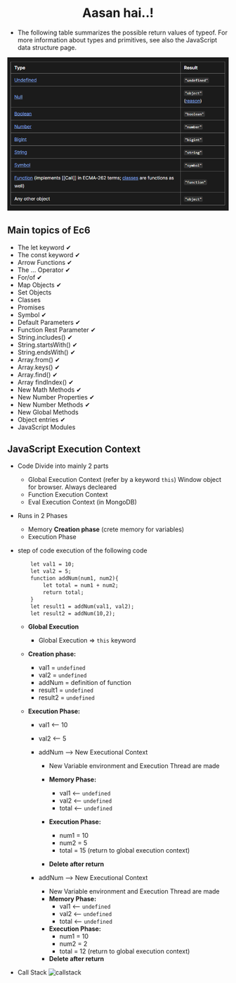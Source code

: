 <h1 align="center">Aasan hai..!</h1>

* The following table summarizes the possible return values of typeof. For more information about types and primitives, see also the JavaScript data structure page.
<img src = "01_basics\result of diff types of datatypes.png">


## Main topics of Ec6
* The let keyword   &#x2714;
* The const keyword &#x2714;
* Arrow Functions &#x2714;
* The ... Operator &#x2714;
* For/of &#x2714;
* Map Objects &#x2714;
* Set Objects
* Classes
* Promises
* Symbol &#x2714;
* Default Parameters &#x2714;
* Function Rest Parameter &#x2714;
* String.includes() &#x2714;
* String.startsWith() &#x2714;
* String.endsWith() &#x2714;
* Array.from() &#x2714;
* Array.keys() &#x2714;
* Array.find() &#x2714;
* Array findIndex() &#x2714;
* New Math Methods &#x2714;
* New Number Properties &#x2714;
* New Number Methods &#x2714;
* New Global Methods
* Object entries &#x2714;
* JavaScript Modules


## JavaScript Execution Context

- Code Divide into mainly 2 parts 
    - Global Execution Context (refer by a keyword `this`) Window object for browser. Always decleared
    - Function Execution Context
    - Eval Execution Context (in MongoDB)
    
- Runs in 2 Phases
    - Memory **Creation phase** (crete memory for variables)
    - Execution Phase

* step of code execution of the following code
    ```
        let val1 = 10;
        let val2 = 5;
        function addNum(num1, num2){
            let total = num1 + num2;
            return total;
        }
        let result1 = addNum(val1, val2);
        let result2 = addNum(10,2);
    ```
    * **Global Execution**
        - Global Execution => `this` keyword
    
    * **Creation phase:**
        - val1 = `undefined`
        - val2 = `undefined`
        - addNum = definition of function
        - result1 = `undefined`
        - result2 = `undefined`

    * **Execution Phase:**
        - val1 <-- 10
        - val2 <-- 5
        - addNum --> New Executional Context
            - New Variable environment and Execution Thread are made
            
            - **Memory Phase:**
                - val1 <-- `undefined`
                - val2 <-- `undefined`
                - total <-- `undefined`
            - **Execution Phase:**
                - num1 = 10
                - num2 = 5
                - total = 15 (return to global execution context)
            - **Delete after return**
        
        - addNum --> New Executional Context
            - New Variable environment and Execution Thread are made
            - **Memory Phase:**
                - val1 <-- `undefined`
                - val2 <-- `undefined`
                - total <-- `undefined`
            - **Execution Phase:**
                - num1 = 10
                - num2 = 2
                - total = 12 (return to global execution context)
            - **Delete after return**   

- Call Stack 
    ![callstack](https://miro.medium.com/v2/resize:fit:1400/1*rJ2sh-q1deQGGGVG5gYyIQ.png)
    
